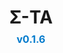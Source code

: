 <h1 style="text-align: center; margin-bottom: 0.5rem;">
    <a href="https://github.com/Qntx/SigmaTA" style="text-decoration: none; color: inherit;">
        Σ-TA
    </a>
</h1>
<p style="text-align: center; font-size: 1rem; color: #555; margin-top: 0;">
    <strong style="color: #007acc;">v0.1.6</strong>
</p>